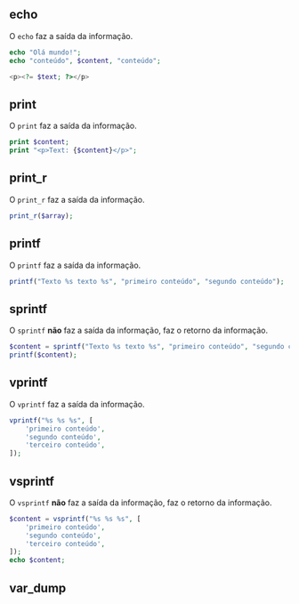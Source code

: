 ## echo
O `echo` faz a saída da informação.
```php
echo "Olá mundo!";
echo "conteúdo", $content, "conteúdo";
```

```php
<p><?= $text; ?></p>
```

## print
O `print` faz a saída da informação.
```php
print $content;
print "<p>Text: {$content}</p>";
```

## print_r
O `print_r` faz a saída da informação.
```php
print_r($array);
```

## printf
O `printf` faz a saída da informação.
```php
printf("Texto %s texto %s", "primeiro conteúdo", "segundo conteúdo");
```

## sprintf
O `sprintf` **não** faz a saída da informação, faz o retorno da informação.
```php
$content = sprintf("Texto %s texto %s", "primeiro conteúdo", "segundo conteúdo");
printf($content);
```

## vprintf
O `vprintf` faz a saída da informação.
```php
vprintf("%s %s %s", [
	'primeiro conteúdo',
	'segundo conteúdo',
	'terceiro conteúdo',
]);
```

## vsprintf
O `vsprintf` **não** faz a saída da informação, faz o retorno da informação.
```php
$content = vsprintf("%s %s %s", [
	'primeiro conteúdo',
	'segundo conteúdo',
	'terceiro conteúdo',
]);
echo $content;
```

## var_dump
<!--stackedit_data:
eyJoaXN0b3J5IjpbLTgwNTQxMjA5NiwtMjY3OTY1NDU4LC0xNj
Y1NzU2NjA2XX0=
-->